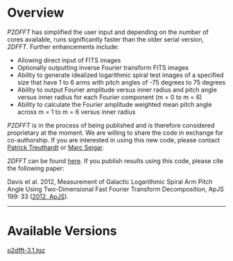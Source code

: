 # Overview
_P2DFFT_ has simplified the user input and depending on the number of cores available, runs significantly faster than the older serial version, _2DFFT_. Further enhancements include:
   -   Allowing direct input of FITS images
   -   Optionally outputting inverse Fourier transform FITS images
   -   Ability to generate idealized logarithmic spiral test images of a specified size that have 1 to 6 arms with pitch angles of -75 degrees to 75 degrees
   -   Ability to output Fourier amplitude versus inner radius and pitch angle versus inner radius for each Fourier component (m = 0 to m = 6)
   -   Ability to calculate the Fourier amplitude weighted mean pitch angle across m = 1 to m = 6 versus inner radius

_P2DFFT_ is in the process of being published and is therefore considered proprietary at the moment. We are willing to share the code in exchange for co-authorship. If you are interested in using this new code, please contact [Patrick Treuthardt](mailto:patrick.treuthardt@naturalsciences.org) or [Marc Seigar](mailto:msseigar@d.umn.edu).

_2DFFT_ can be found [here](http://www.d.umn.edu/~msseigar/2DFFT/2DFFT.tar.gz).  If you publish results using this code, please cite the following paper:

Davis et al. 2012, Measurement of Galactic Logarithmic Spiral Arm Pitch Angle Using Two-Dimensional Fast Fourier Transform Decomposition, ApJS 199: 33 ([2012, ApJS](http://iopscience.iop.org/0067-0049/199/2/33/)).
* * *
# Available Versions
[p2dfft-3.1.tgz](https://github.com/treuthardt/P2DFFT/blob/master/p2dfft-3.1.tgz)
